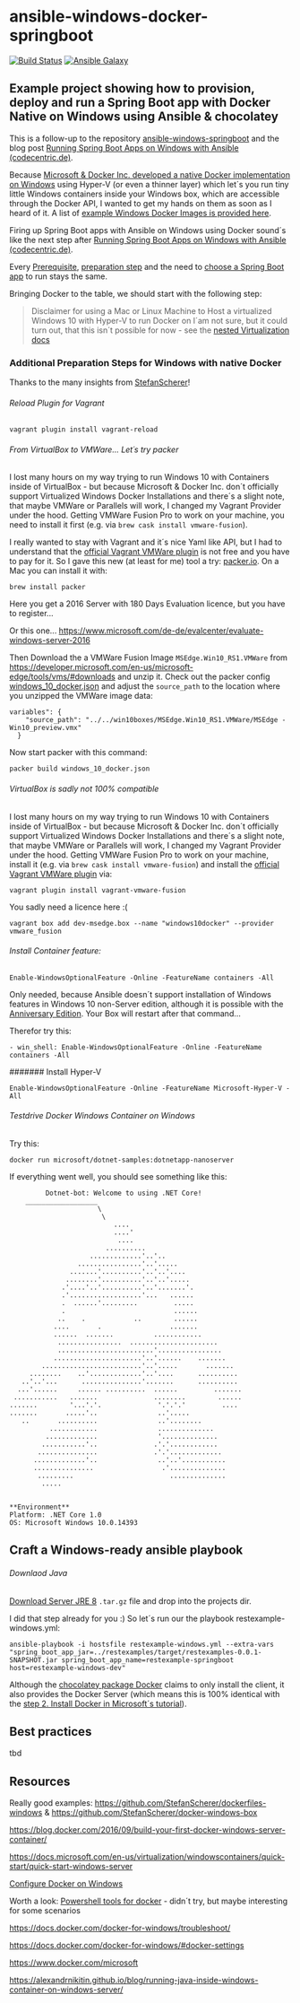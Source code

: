ansible-windows-docker-springboot
======================================================================================
[![Build Status](https://travis-ci.org/jonashackt/ansible-windows-docker-springboot.svg?branch=master)](https://travis-ci.org/jonashackt/ansible-windows-docker-springboot)
[![Ansible Galaxy](https://img.shields.io/badge/galaxy-jonashackt-660198.svg)](https://galaxy.ansible.com/jonashackt)

## Example project showing how to provision, deploy and run a Spring Boot app with Docker Native on Windows using Ansible &amp; chocolatey

This is a follow-up to the repository [ansible-windows-springboot](https://github.com/jonashackt/ansible-windows-springboot) and the blog post [Running Spring Boot Apps on Windows with Ansible (codecentric.de)](https://blog.codecentric.de/en/2017/01/ansible-windows-spring-boot/).

Because [Microsoft &amp; Docker Inc. developed a native Docker implementation on Windows](https://blog.docker.com/2016/09/dockerforws2016/) using Hyper-V (or even a thinner layer) which let´s you run tiny little Windows containers inside your Windows box, which are accessible through the Docker API, I wanted to get my hands on them as soon as I heard of it. A list of [example Windows Docker Images is provided here](https://hub.docker.com/r/microsoft/).

Firing up Spring Boot apps with Ansible on Windows using Docker sound´s like the next step after [Running Spring Boot Apps on Windows with Ansible (codecentric.de)](https://blog.codecentric.de/en/2017/01/ansible-windows-spring-boot/).

Every [Prerequisite](https://github.com/jonashackt/ansible-windows-springboot#prerequisites), [preparation step](https://github.com/jonashackt/ansible-windows-springboot#prepare-the-windows-box-for-ansible-communication) and the need to [choose a Spring Boot app](https://github.com/jonashackt/ansible-windows-springboot#choose-an-spring-boot-app-to-deploy) to run stays the same.

Bringing Docker to the table, we should start with the following step:

> Disclaimer for using a Mac or Linux Machine to Host a virtualized Windows 10 with Hyper-V to run Docker on
I´am not sure, but it could turn out, that this isn´t possible for now - see the [nested Virtualization docs](https://docs.microsoft.com/en-us/virtualization/hyper-v-on-windows/user-guide/nested-virtualization)



### Additional Preparation Steps for Windows with native Docker

Thanks to the many insights from [StefanScherer](https://github.com/StefanScherer)!

###### Reload Plugin for Vagrant
```
vagrant plugin install vagrant-reload
```


###### From VirtualBox to VMWare... Let´s try packer

I lost many hours on my way trying to run Windows 10 with Containers inside of VirtualBox - but because Microsoft & Docker Inc. don´t officially support Virtualized Windows Docker Installations and there´s a slight note, that maybe VMWare or Parallels will work, I changed my Vagrant Provider under the hood. Getting VMWare Fusion Pro to work on your machine, you need to install it first (e.g. via `brew cask install vmware-fusion`).

I really wanted to stay with Vagrant and it´s nice Yaml like API, but I had to understand that the [official Vagrant VMWare plugin](https://www.vagrantup.com/docs/vmware/installation.html) is not free and you have to pay for it. So I gave this new (at least for me) tool a try: [packer.io](https://packer.io/). On a Mac you can install it with:

`brew install packer` 


Here you get a 2016 Server with 180 Days Evaluation licence, but you have to register...

Or this one... https://www.microsoft.com/de-de/evalcenter/evaluate-windows-server-2016


Then Download the a VMWare Fusion Image `MSEdge.Win10_RS1.VMWare` from https://developer.microsoft.com/en-us/microsoft-edge/tools/vms/#downloads and unzip it. Check out the packer config [windows_10_docker.json](https://github.com/jonashackt/ansible-windows-docker-springboot/blob/master/packer/windows_10_docker.json) and adjust the `source_path` to the location where you unzipped the VMWare image data:

```
variables": {
    "source_path": "../../win10boxes/MSEdge.Win10_RS1.VMWare/MSEdge - Win10_preview.vmx"
  }
```

Now start packer with this command:

```
packer build windows_10_docker.json
```




###### VirtualBox is sadly not 100% compatible

I lost many hours on my way trying to run Windows 10 with Containers inside of VirtualBox - but because Microsoft & Docker Inc. don´t officially support Virtualized Windows Docker Installations and there´s a slight note, that maybe VMWare or Parallels will work, I changed my Vagrant Provider under the hood. Getting VMWare Fusion Pro to work on your machine, install it (e.g. via `brew cask install vmware-fusion`) and install the [official Vagrant VMWare plugin](https://www.vagrantup.com/docs/vmware/installation.html) via:

```
vagrant plugin install vagrant-vmware-fusion
```

You sadly need a licence here :( 

```
vagrant box add dev-msedge.box --name "windows10docker" --provider vmware_fusion
```


###### Install Container feature:

```
Enable-WindowsOptionalFeature -Online -FeatureName containers -All
```

Only needed, because Ansible doesn´t support installation of Windows features in Windows 10 non-Server edition, although it is possible with the [Anniversary Edition](https://docs.microsoft.com/en-us/virtualization/windowscontainers/quick-start/quick-start-windows-10). Your Box will restart after that command...

Therefor try this:

```
- win_shell: Enable-WindowsOptionalFeature -Online -FeatureName containers -All
```

####### Install Hyper-V

```
Enable-WindowsOptionalFeature -Online -FeatureName Microsoft-Hyper-V -All
```



###### Testdrive Docker Windows Container on Windows

Try this:

```
docker run microsoft/dotnet-samples:dotnetapp-nanoserver
```

If everything went well, you should see something like this:

```
         Dotnet-bot: Welcome to using .NET Core!
    __________________
                      \
                       \
                          ....
                          ....'
                           ....
                        ..........
                    .............'..'..
                 ................'..'.....
               .......'..........'..'..'....
              ........'..........'..'..'.....
             .'....'..'..........'..'.......'.
             .'..................'...   ......
             .  ......'.........         .....
             .                           ......
            ..    .            ..        ......
           ....       .                 .......
           ......  .......          ............
            ................  ......................
            ........................'................
           ......................'..'......    .......
        .........................'..'.....       .......
     ........    ..'.............'..'....      ..........
   ..'..'...      ...............'.......      ..........
  ...'......     ...... ..........  ......         .......
 ...........   .......              ........        ......
.......        '...'.'.              '.'.'.'         ....
.......       .....'..               ..'.....
   ..       ..........               ..'........
          ............               ..............
         .............               '..............
        ...........'..              .'.'............
       ...............              .'.'.............
      .............'..               ..'..'...........
      ...............                 .'..............
       .........                        ..............
        .....


**Environment**
Platform: .NET Core 1.0
OS: Microsoft Windows 10.0.14393
```



## Craft a Windows-ready ansible playbook

###### Downlaod Java

[Download Server JRE 8](http://www.oracle.com/technetwork/java/javase/downloads/server-jre8-downloads-2133154.html) `.tar.gz` file and drop into the projects dir.



I did that step already for you :) So let´s run our the playbook restexample-windows.yml:

```
ansible-playbook -i hostsfile restexample-windows.yml --extra-vars "spring_boot_app_jar=../restexamples/target/restexamples-0.0.1-SNAPSHOT.jar spring_boot_app_name=restexample-springboot host=restexample-windows-dev"
```

Although the [chocolatey package Docker](https://chocolatey.org/packages/docker) claims to only install the client, it also provides the Docker Server (which means this is 100% identical with the [step 2. Install Docker in Microsoft´s tutorial](https://docs.microsoft.com/en-us/virtualization/windowscontainers/quick-start/quick-start-windows-10)).



## Best practices

tbd


## Resources

Really good examples: https://github.com/StefanScherer/dockerfiles-windows & https://github.com/StefanScherer/docker-windows-box

https://blog.docker.com/2016/09/build-your-first-docker-windows-server-container/

https://docs.microsoft.com/en-us/virtualization/windowscontainers/quick-start/quick-start-windows-server

[Configure Docker on Windows](https://docs.microsoft.com/en-us/virtualization/windowscontainers/manage-docker/configure-docker-daemon)

Worth a look: [Powershell tools for docker](https://github.com/artisticcheese/artisticcheesecontainer/wiki) - didn´t try, but maybe interesting for some scenarios



https://docs.docker.com/docker-for-windows/troubleshoot/

https://docs.docker.com/docker-for-windows/#docker-settings

https://www.docker.com/microsoft


https://alexandrnikitin.github.io/blog/running-java-inside-windows-container-on-windows-server/


